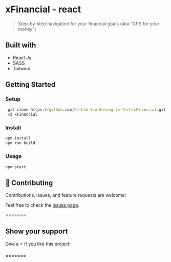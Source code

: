 # xFinancial - react
> Step-by-step navigation for your financial goals
(aka “GPS for your money”)

## Built with

- React Js
- SASS
- Tailwind


## Getting Started

### Setup

```cmd
 git clone https://github.com/Co-Lab-You-Belong-in-Tech/xFinancial.git
 cd xFinancial
```

### Install

```cmd
npm install
npm run build
```

### Usage

```cmd
npm start
```

## 🤝 Contributing

Contributions, issues, and feature requests are welcome!

Feel free to check the [issues page](https://github.com/Co-Lab-You-Belong-in-Tech/xFinancial/issues).

=======

## Show your support

Give a ⭐️ if you like this project!

=======

